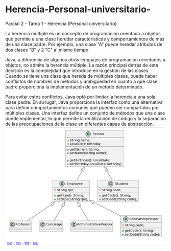 # Herencia-Personal-universitario-
Parcial 2 - Tarea 1 - Herencia (Personal universitario)

La herencia múltiple es un concepto de programación orientada a objetos que permite a una clase heredar características y comportamientos de más de una clase padre. Por ejemplo, una clase "A" puede heredar atributos de dos clases "B" y 2 "C" al mismo tiempo.

Java, a diferencia de algunos otros lenguajes de programación orientados a objetos, no admite la herencia múltiple. La razón principal detrás de esta decisión es la complejidad que introduce en la gestión de las clases. Cuando se tiene una clase que hereda de múltiples clases, puede haber conflictos de nombres de métodos y ambigüedad en cuanto a qué clase padre proporciona la implementación de un método determinado.

Para evitar estos conflictos, Java optó por limitar la herencia a una sola clase padre. En su lugar, Java proporciona la interfaz como una alternativa para definir comportamientos comunes que pueden ser compartidos por múltiples clases. Una interfaz define un conjunto de métodos que una clase puede implementar, lo que permite la reutilización de código y la separación de las preocupaciones de la clase en diferentes capas de abstracción.
![imagen](https://github.com/Pardo248/Herencia-Personal-universitario-/blob/main/Captura%20de%20pantalla%202023-02-27%20214937.png)
